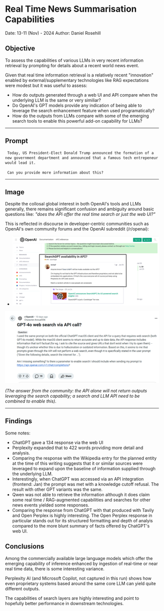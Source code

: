# Real Time News Summarisation Capabilities

Date: 13-11 (Nov) - 2024
Author: Daniel Rosehill

## Objective

To assess the capabilities of various LLMs in very recent information retrieval by prompting for details about a recent world news event.

Given that real time information retrieval is a relatively recent "innovation" enabled by external/supplementary technologies like RAG expectations were modest but it was useful to assess:

- How do outputs generated through a web UI and API compare when the underlying LLM is the same or very similiar?
- Do OpenAI's GPT models provide any indication of being able to leverage the search enhancement feature when used programatically?
- How do the outputs from LLMs compare with some of the emerging search tools to enable this powerful add-on capability for LLMs?   

---

## Prompt

```
 Today, US President-Elect Donald Trump announced the formation of a new government department and announced that a famous tech entrepeneur would lead it. 

 Can you provide more information about this?
 ```

---

## Image

Despite the collosal global interest in both OpenAI's tools and LLMs generally, there remains significant confusion and ambiguity around basic questions like: *"does the APi offer the real time search or just the web UI?"*

This is reflected in discourse in developer-centric communities such as OpenAI's own community forums and the OpenAI subreddit (/r/openai):

- ![alt text](../../images/api.png)

![alt text](../../images/3.png)

*(The answer from the community: the API alone will not return outputs leveraging the search capability; a search and LLM API need to be combined to enable this).*

---

## Findings

Some notes:

- ChatGPT gave a 134 response via the web UI
- Perplexity expanded that to 422 words providing more detail and analysis. 
- Comparing the response with the Wikipedia entry for the planned entity at the time of this writing suggests that it or similar sources were leveraged to expand upon the baseline of information supplied through the underlying LLM.  
-  Interestingly, when ChatGPT was accessed via an API integration (frontend: Jan) the prompt was met with a knowledge cutoff refusal. The result with other GPT variants was the same. 
-  Qwen was not able to retrieve the information although it does claim some real time / RAG-augmented capabilities and searches for other news events yielded some responses. 
-  Comparing the response from ChatGPT with that produced with Tavily and Open Perplex is highly interesting. The Open Perplex response in particular stands out for its structured formatting and depth of analyis compared to the more blunt summary of facts offered by ChatGPT's web UI.   

## Conclusions

Among the commercially available large language models which offer the emerging capability of inference enhanced by ingestion of real-time or near real time data, there is some interesting variance.

Perplexity AI (and Microsoft Copilot, not captured in this run) shows how even proprietary systems based around the same core LLM can yield quite different outputs. 

The capabilities of search layers are highly interesting and point to hopefully better performance in downstream technologies.